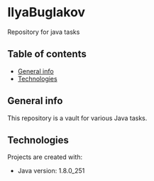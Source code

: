 # IlyaBuglakov
Repository for java tasks
## Table of contents
* [General info](#general-info)
* [Technologies](#technologies)

## General info
This repository is a vault for various Java tasks.
	
## Technologies
Projects are created with:
* Java version: 1.8.0_251
	
